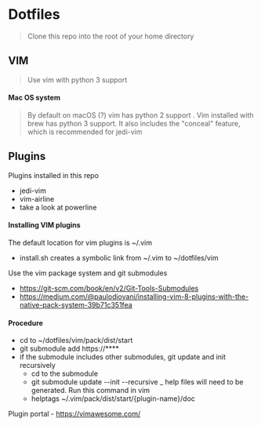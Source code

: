 # Dotfiles
>Clone this repo into the root of your home directory

## VIM

>Use vim with python 3 support

#### Mac OS system

>By default on macOS (?) vim has python 2 support
. Vim installed with brew has python 3 support. It also includes the "conceal" feature, which is recommended for jedi-vim

## Plugins

Plugins installed in this repo

- jedi-vim
- vim-airline
- take a look at powerline

#### Installing VIM plugins

The default location for vim plugins is ~/.vim

- install.sh creates a symbolic link from ~/.vim to ~/dotfiles/vim

Use the vim package system and git submodules

- https://git-scm.com/book/en/v2/Git-Tools-Submodules
- https://medium.com/@paulodiovani/installing-vim-8-plugins-with-the-native-pack-system-39b71c351fea

#### Procedure
- cd to ~/dotfiles/vim/pack/dist/start
- git submodule add https://****
- if the submodule includes other submodules, git update and init recursively
    - cd to the submodule
    - git submodule update --init --recursive
_ help files will need to be generated. Run this command in vim
    - helptags ~/.vim/pack/dist/start/{plugin-name}/doc

Plugin portal
    - https://vimawesome.com/
